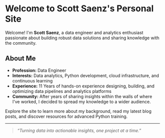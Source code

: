 # Welcome to Scott Saenz's Personal Site

Welcome! I'm **Scott Saenz**, a data engineer and analytics enthusiast passionate about building robust data solutions and sharing knowledge with the community.

## About Me

- **Profession:** Data Engineer
- **Interests:** Data analytics, Python development, cloud infrastructure, and continuous learning
- **Experience:** 11 Years of hands-on experience designing, building, and optimizing data pipelines and analytics platforms
- **Community:** After years of sharing insights within the walls of where I've worked, I decided to spread my knowledge to a wider audience. 

Explore the site to learn more about my background, read my latest blog posts, and discover resources for advanced Python training.

---

> _“Turning data into actionable insights, one project at a time.”_